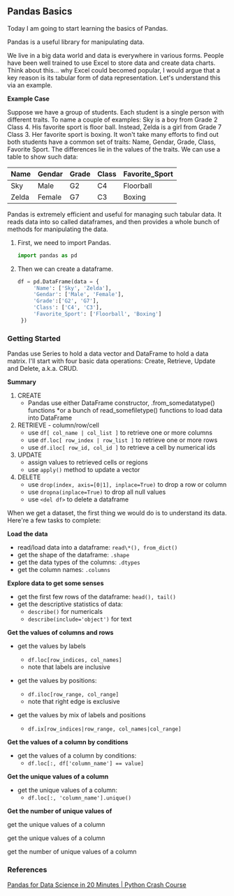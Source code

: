 ## Pandas Basics

Today I am going to start learning the basics of Pandas.

Pandas is a useful library for manipulating data.

We live in a big data world and data is everywhere in various forms. People have been well trained to use Excel to store data and create data charts. Think about this... why Excel could becomed popular, I would argue that a key reason is its tabular form of data representation. Let's understand this via an example.

**Example Case**

Suppose we have a group of students. Each student is a single person with different traits. To name a couple of examples: Sky is a boy from Grade 2 Class 4. His favorite sport is floor ball. Instead, Zelda is a girl from Grade 7 Class 3. Her favorite sport is boxing. It won't take many efforts to find out both students have a common set of traits: Name, Gendar, Grade, Class, Favorite Sport. The differences lie in the values of the traits. We can use a table to show such data:

| Name  | Gendar | Grade | Class | Favorite_Sport |
| ----- | ------ | ----- | ----- | -------------- |
| Sky   | Male   | G2    | C4    | Floorball      |
| Zelda | Female | G7    | C3    | Boxing         |

Pandas is extremely efficient and useful for managing such tabular data. It reads data into so called dataframes, and then provides a whole bunch of methods for manipulating the data.

1. First, we need to import Pandas.

   ```python
   import pandas as pd
   ```

2. Then we can create a dataframe.

   ```python
   df = pd.DataFrame(data = {
        'Name': ['Sky', 'Zelda'],
        'Gendar': ['Male', 'Female'],
        'Grade':['G2', 'G7'],
        'Class': ['C4', 'C3'],
        'Favorite_Sport': ['Floorball', 'Boxing']
    })
   ```

### Getting Started

Pandas use Series to hold a data vector and DataFrame to hold a data matrix. I'll start with four basic data operations: Create, Retrieve, Update and Delete, a.k.a. CRUD.

**Summary**

1. CREATE
   - Pandas use either DataFrame constructor, .from_somedatatype() functions \*or a bunch of read_somefiletype() functions to load data into DataFrame
2. RETRIEVE - column/row/cell
   - use `df[ col_name | col_list ]` to retrieve one or more columns
   - use `df.loc[ row_index | row_list ]` to retrieve one or more rows
   - use `df.iloc[ row_id, col_id ]` to retrieve a cell by numerical ids
3. UPDATE
   - assign values to retrieved cells or regions
   - use `apply()` method to update a vector
4. DELETE
   - use `drop(index, axis=[0|1], inplace=True)` to drop a row or column
   - use `dropna(inplace=True)` to drop all null values
   - use `<del df>` to delete a dataframe

When we get a dataset, the first thing we would do is to understand its data. Here're a few tasks to complete:

**Load the data**

- read/load data into a dataframe: `read\*(), from_dict()`
- get the shape of the dataframe: `.shape`
- get the data types of the columns: `.dtypes`
- get the column names: `.columns`

**Explore data to get some senses**

- get the first few rows of the dataframe: `head(), tail()`
- get the descriptive statistics of data:
  - `describe()` for numericals
  - `describe(include='object')` for text

**Get the values of columns and rows**

- get the values by labels

  - `df.loc[row_indices, col_names]`
  - note that labels are inclusive

- get the values by positions:

  - `df.iloc[row_range, col_range]`
  - note that right edge is exclusive

- get the values by mix of labels and positions
  - `df.ix[row_indices|row_range, col_names|col_range]`

**Get the values of a column by conditions**

- get the values of a column by conditions:
  - `df.loc[:, df['column_name'] == value]`

**Get the unique values of a column**

- get the unique values of a column:
  - `df.loc[:, 'column_name'].unique()`

**Get the number of unique values of**

get the unique values of a column

get the unique values of a column

get the number of unique values of a column

### References

[Pandas for Data Science in 20 Minutes | Python Crash Course](https://youtu.be/tRKeLrwfUgU)
